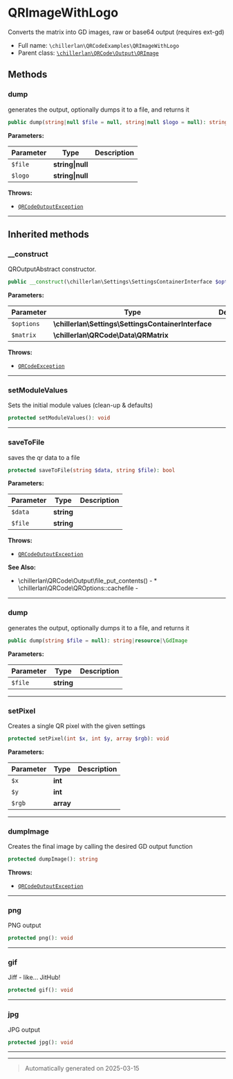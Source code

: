 
# QRImageWithLogo

Converts the matrix into GD images, raw or base64 output (requires ext-gd)



* Full name: `\chillerlan\QRCodeExamples\QRImageWithLogo`
* Parent class: [`\chillerlan\QRCode\Output\QRImage`](../QRCode/Output/QRImage.md)




## Methods


### dump

generates the output, optionally dumps it to a file, and returns it

```php
public dump(string|null $file = null, string|null $logo = null): string
```








**Parameters:**

| Parameter | Type | Description |
|-----------|------|-------------|
| `$file` | **string&#124;null** |  |
| `$logo` | **string&#124;null** |  |




**Throws:**

- [`QRCodeOutputException`](../QRCode/Output/QRCodeOutputException.md)



***


## Inherited methods


### __construct

QROutputAbstract constructor.

```php
public __construct(\chillerlan\Settings\SettingsContainerInterface $options, \chillerlan\QRCode\Data\QRMatrix $matrix): mixed
```








**Parameters:**

| Parameter | Type | Description |
|-----------|------|-------------|
| `$options` | **\chillerlan\Settings\SettingsContainerInterface** |  |
| `$matrix` | **\chillerlan\QRCode\Data\QRMatrix** |  |




**Throws:**

- [`QRCodeException`](../QRCode/QRCodeException.md)



***

### setModuleValues

Sets the initial module values (clean-up & defaults)

```php
protected setModuleValues(): void
```












***

### saveToFile

saves the qr data to a file

```php
protected saveToFile(string $data, string $file): bool
```








**Parameters:**

| Parameter | Type | Description |
|-----------|------|-------------|
| `$data` | **string** |  |
| `$file` | **string** |  |




**Throws:**

- [`QRCodeOutputException`](../QRCode/Output/QRCodeOutputException.md)



**See Also:**

* \chillerlan\QRCode\Output\file_put_contents() - * \chillerlan\QRCode\QROptions::cachefile - 

***

### dump

generates the output, optionally dumps it to a file, and returns it

```php
public dump(string $file = null): string|resource|\GdImage
```








**Parameters:**

| Parameter | Type | Description |
|-----------|------|-------------|
| `$file` | **string** |  |





***

### setPixel

Creates a single QR pixel with the given settings

```php
protected setPixel(int $x, int $y, array $rgb): void
```








**Parameters:**

| Parameter | Type | Description |
|-----------|------|-------------|
| `$x` | **int** |  |
| `$y` | **int** |  |
| `$rgb` | **array** |  |





***

### dumpImage

Creates the final image by calling the desired GD output function

```php
protected dumpImage(): string
```











**Throws:**

- [`QRCodeOutputException`](../QRCode/Output/QRCodeOutputException.md)



***

### png

PNG output

```php
protected png(): void
```












***

### gif

Jiff - like... JitHub!

```php
protected gif(): void
```












***

### jpg

JPG output

```php
protected jpg(): void
```












***


***
> Automatically generated on 2025-03-15
